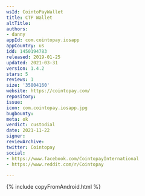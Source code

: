 ```yaml
---
wsId: CointoPayWallet
title: CTP Wallet
altTitle: 
authors:
- danny
appId: com.cointopay.iosapp
appCountry: us
idd: 1450194783
released: 2019-01-25
updated: 2021-03-31
version: 1.4.2
stars: 5
reviews: 1
size: '35804160'
website: https://cointopay.com/
repository: 
issue: 
icon: com.cointopay.iosapp.jpg
bugbounty: 
meta: ok
verdict: custodial
date: 2021-11-22
signer: 
reviewArchive: 
twitter: Cointopay
social:
- https://www.facebook.com/CointopayInternational
- https://www.reddit.com/r/Cointopay

---
```


{% include copyFromAndroid.html %}

